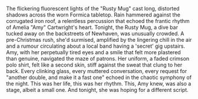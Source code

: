 The flickering fluorescent lights of the "Rusty Mug" cast long, distorted shadows across the worn Formica tabletop.  Rain hammered against the corrugated iron roof, a relentless percussion that echoed the frantic rhythm of Amelia "Amy" Cartwright's heart.  Tonight, the Rusty Mug, a dive bar tucked away on the backstreets of  Newhaven, was unusually crowded.  A pre-Christmas rush, she'd surmised, amplified by the lingering chill in the air and a rumour circulating about a local band having a 'secret' gig upstairs.  Amy, with her perpetually tired eyes and a smile that felt more plastered than genuine, navigated the maze of patrons.  Her uniform, a faded crimson polo shirt, felt like a second skin, stiff against the sweat that clung to her back.  Every clinking glass, every muttered conversation, every request for "another double, and make it a fast one" echoed in the chaotic symphony of the night.  This was her life, this was her rhythm. This, Amy knew, was also a stage, albeit a small one. And tonight, she was hoping for a different script.
